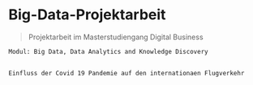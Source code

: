 # Big-Data-Projektarbeit

> Projektarbeit im Masterstudiengang Digital Business
```sh
Modul: Big Data, Data Analytics and Knowledge Discovery


Einfluss der Covid 19 Pandemie auf den internationaen Flugverkehr
